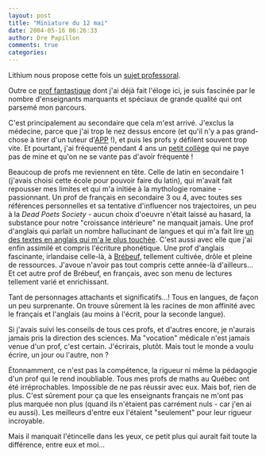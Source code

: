 ```yaml
---
layout: post
title: "Miniature du 12 mai"
date: 2004-05-16 06:26:33
author: Dre Papillon
comments: true
categories: 
---
```



Lithium nous propose cette fois un [sujet professoral](http://lostinanywhere.free.fr/index.php?/2004/05/12/410-MiniatureDuMercredi12Mai).

Outre ce [prof fantastique](http://mon-ile.net/carnet/blog317.html) dont j'ai déjà fait l'éloge ici, je suis fascinée par le nombre d'enseignants marquants et spéciaux de grande qualité qui ont parsemé mon parcours.

C'est principalement au secondaire que cela m'est arrivé.  J'exclus la médecine, parce que j'ai trop le nez dessus encore (et qu'il n'y a pas grand-chose à tirer d'un tuteur d'[APP](http://mon-ile.net/carnet/blog212.html) !), et puis les profs y défilent souvent trop vite.  Et pourtant, j'ai fréquenté pendant 4 ans un [petit collège](http://www.st-jean-vianney.qc.ca/) qui ne paye pas de mine et qu'on ne se vante pas d'avoir fréquenté !

Beaucoup de profs me reviennent en tête.  Celle de latin en secondaire 1 (j'avais choisi cette école pour pouvoir faire du latin), qui m'avait fait repousser mes limites et qui m'a initiée à la mythologie romaine - passionnant.  Un prof de français en secondaire 3 ou 4, avec toutes ses références personnelles et sa tentative d'influencer nos trajectoires, un peu à la *Dead Poets Society* - aucun choix d'oeuvre n'était laissé au hasard, la substance pour notre "croissance intérieure" ne manquait jamais.  Une prof d'anglais qui parlait un nombre hallucinant de langues et qui m'a fait lire [un des textes en anglais qui m'a le plus touchée](http://mon-ile.net/carnet/blog369.html).  C'est aussi avec elle que j'ai enfin assimilé et compris l'écriture phonétique.  Une prof d'anglais fascinante, irlandaise celle-là, à [Brébeuf](http://www.brebeuf.qc.ca/), tellement cultivée, drôle et pleine de ressources.  J'avoue n'avoir pas tout compris cette année-là d'ailleurs...  Et cet autre prof de Brébeuf, en français, avec son menu de lectures tellement varié et enrichissant.

Tant de personnages attachants et significatifs...!  Tous en langues, de façon un peu surprenante.  On trouve sûrement là les racines de mon affinité avec le français et l'anglais (au moins à l'écrit, pour la seconde langue).

Si j'avais suivi les conseils de tous ces profs, et d'autres encore, je n'aurais jamais pris la direction des sciences.  Ma "vocation" médicale n'est jamais venue d'un prof, c'est certain.  J'écrirais, plutôt.  Mais tout le monde a voulu écrire, un jour ou l'autre, non ?

Étonnamment, ce n'est pas la compétence, la rigueur ni même la pédagogie d'un prof qui le rend inoubliable.  Tous mes profs de maths au Québec ont été irréprochables.  Impossible de ne pas réussir avec eux.  Mais bof, rien de plus.  C'est sûrement pour ça que les enseignants français ne m'ont pas plus marquée non plus (quand ils n'étaient pas carrément nuls - car j'en ai eu aussi).  Les meilleurs d'entre eux l'étaient "seulement" pour leur rigueur incroyable.

Mais il manquait l'étincelle dans les yeux, ce petit plus qui aurait fait toute la différence, entre eux et moi...